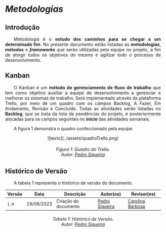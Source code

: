 # ***Metodologias***

## **Introdução**
<p align="justify">
&emsp;&emsp;Metodologia é o <b>estudo dos caminhos para se chegar a um determinado fim</b>. No presente documento estão listadas as <b>metodologias</b>, <b>métodos</b> e <b><i>frameworks</i></b> que serão utilizadas pela equipe no projeto, a fim de atingir todos os objetivos do mesmo e agilizar todo o processo de desenvolvimento. 
</p>

## **Kanban**
<p align="justify">
&emsp;&emsp;O Kanban é um <b>método de gerenciamento de fluxo de trabalho</b> que tem como objetivo auxiliar a equipe de desenvolvimento a gerenciar e melhorar os sistemas de trabalho. Será implementado através da plataforma Trello, por meio de um quadro com os campos Backlog, A Fazer, Em Andamento, Revisão e Concluído. Todas as atividades serão listadas no <b>Backlog</b>, que se trata da lista de pendências do projeto, e posteriormente alocadas para os campos seguintes no <b>início</b> das atividades semanais.
</p>
<p align="justify">
&emsp;&emsp;A figura 1 demonstra o quadro confeccionado pela equipe.
</p>
<center>
 ![texto](../assets/quadroTrello.png)
</center>
<p align="justify">
<h6 align = "center"> Figura 1: Quadro do Trello.
<br> Autor: <a href="github.com/PedroSiq">Pedro Siqueira</a> </h6>
</p>

## **Histórico de Versão**
<p align="justify">
&emsp;&emsp;A tabela 1 representa o histórico de versão do documento.
</p>

| Versão | Data | Descrição | Autor(es) | Revisor(es) |
| ------ | ---- | --------- | --------- | ---------- |
| `1.0`  | 19/09/2023 | Criação do documento | [Pedro Siqueira](github.com/PedroSiq) | [Carolina Barbosa](github.com/CarolinaBarb) |

<center>
<h6> Tabela 1: Histórico de Versão.
<br> Autor: <a href="github.com/PedroSiq">Pedro Siqueira</a> </h6>
</center>